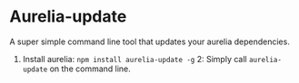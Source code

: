 # Aurelia-update
A super simple command line tool that updates your aurelia dependencies.

1. Install aurelia: `npm install aurelia-update -g`
2: Simply call `aurelia-update` on the command line.
